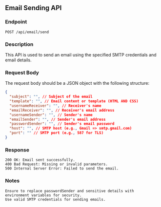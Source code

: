 ## Email Sending API

### Endpoint

`POST /api/email/send`

### Description

This API is used to send an email using the specified SMTP credentials and email details.

### Request Body

The request body should be a JSON object with the following structure:

```json
{
  "subject": "", // Subject of the email
  "template": "", // Email content or template (HTML AND CSS)
  "usernameReceiver": "", // Receiver's name
  "emailReceiver": "", // Receiver's email address
  "usernameSender": "", // Sender's name
  "emailSender": "", // Sender's email address
  "passwordSender": "", // Sender's email password
  "host": "", // SMTP host (e.g., Gmail => smtp.gmail.com)
  "port": "" // SMTP port (e.g., 587 for TLS)
}
```

### Response

    200 OK: Email sent successfully.
    400 Bad Request: Missing or invalid parameters.
    500 Internal Server Error: Failed to send the email.

### Notes

    Ensure to replace passwordSender and sensitive details with environment variables for security.
    Use valid SMTP credentials for sending emails.
